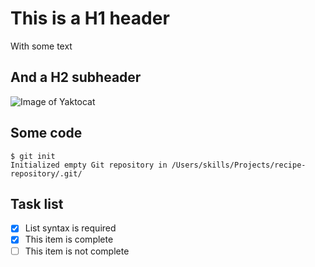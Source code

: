 # This is a H1 header
With some text
## And a H2 subheader
![Image of Yaktocat](https://octodex.github.com/images/yaktocat.png)
## Some code
```
$ git init
Initialized empty Git repository in /Users/skills/Projects/recipe-repository/.git/
```
## Task list
- [x] List syntax is required
- [x] This item is complete
- [ ] This item is not complete
